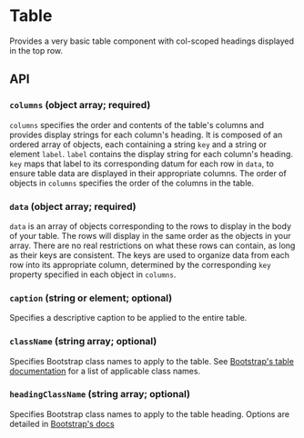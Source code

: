 # Table

Provides a very basic table component with col-scoped headings displayed in the top row.

## API

### `columns` (object array; required)
`columns` specifies the order and contents of the table's columns and provides display strings for each column's heading. It is composed of an ordered array of objects, each containing a string `key` and a string or element `label`. `label` contains the display string for each column's heading. `key` maps that label to its corresponding datum for each row in `data`, to ensure table data are displayed in their appropriate columns. The order of objects in `columns` specifies the order of the columns in the table.

### `data` (object array; required)
`data` is an array of objects corresponding to the rows to display in the body of your table. The rows will display in the same order as the objects in your array. There are no real restrictions on what these rows can contain, as long as their keys are consistent. The keys are used to organize data from each row into its appropriate column, determined by the corresponding `key` property specified in each object in `columns`.

### `caption` (string or element; optional)
Specifies a descriptive caption to be applied to the entire table.

### `className` (string array; optional)
Specifies Bootstrap class names to apply to the table. See [Bootstrap's table documentation](https://getbootstrap.com/docs/4.0/content/tables/) for a list of applicable class names.

### `headingClassName` (string array; optional)
Specifies Bootstrap class names to apply to the table heading. Options are detailed in [Bootstrap's docs](https://getbootstrap.com/docs/4.0/content/tables/#table-head-options)

